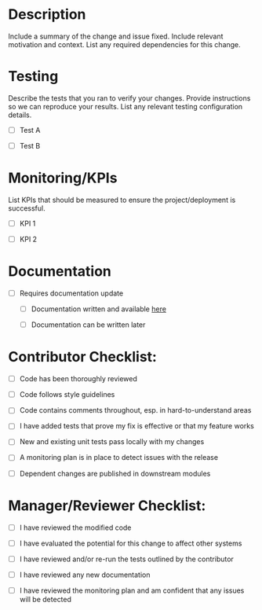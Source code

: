 # Description

Include a summary of the change and issue fixed. Include relevant motivation and context. List any required dependencies for this change.


# Testing

Describe the tests that you ran to verify your changes. Provide instructions so we can reproduce your results. List any relevant testing configuration details.

- [ ] Test A
- [ ] Test B


# Monitoring/KPIs

List KPIs that should be measured to ensure the project/deployment is successful.

- [ ] KPI 1
- [ ] KPI 2


# Documentation

- [ ] Requires documentation update
  - [ ] Documentation written and available [here](link)
  - [ ] Documentation can be written later
  

# Contributor Checklist:

- [ ] Code has been thoroughly reviewed
- [ ] Code follows style guidelines
- [ ] Code contains comments throughout, esp. in hard-to-understand areas
- [ ] I have added tests that prove my fix is effective or that my feature works
- [ ] New and existing unit tests pass locally with my changes
- [ ] A monitoring plan is in place to detect issues with the release
- [ ] Dependent changes are published in downstream modules


# Manager/Reviewer Checklist:

- [ ] I have reviewed the modified code
- [ ] I have evaluated the potential for this change to affect other systems
- [ ] I have reviewed and/or re-run the tests outlined by the contributor
- [ ] I have reviewed any new documentation
- [ ] I have reviewed the monitoring plan and am confident that any issues will be detected

